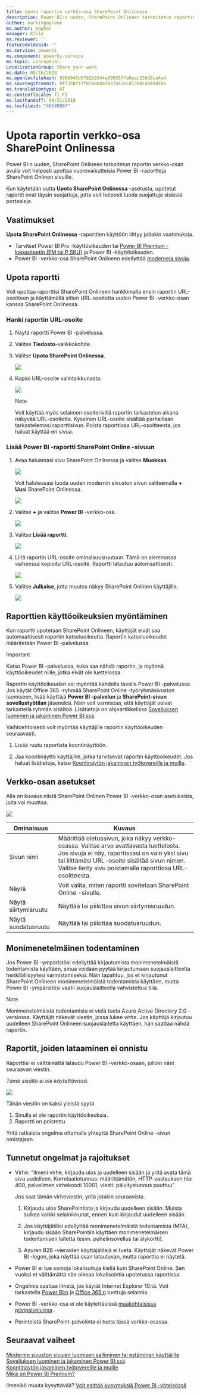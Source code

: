 ```yaml
---
title: Upota raportin verkko-osa SharePoint Onlinessa
description: Power BI:n uuden, SharePoint Onlineen tarkoitetun raportin verkko-osan avulla voit helposti upottaa vuorovaikutteisia Power BI -raportteja SharePoint Onlinen sivuille.
author: markingmyname
ms.author: maghan
manager: kfile
ms.reviewer: ''
featuredvideoid: ''
ms.service: powerbi
ms.component: powerbi-service
ms.topic: conceptual
LocalizationGroup: Share your work
ms.date: 08/16/2018
ms.openlocfilehash: 6960945d878269344e8993577a8eac239d8ca4a4
ms.sourcegitcommit: 0ff358f1ff87e88daf837443ecd1398ca949d2b6
ms.translationtype: HT
ms.contentlocale: fi-FI
ms.lasthandoff: 09/21/2018
ms.locfileid: "46549887"
---
```

# <a name="embed-with-report-web-part-in-sharepoint-online"></a>Upota raportin verkko-osa SharePoint Onlinessa

Power BI:n uuden, SharePoint Onlineen tarkoitetun raportin verkko-osan avulla voit helposti upottaa vuorovaikutteisia Power BI -raportteja SharePoint Onlinen sivuille.

Kun käytetään uutta **Upota SharePoint Onlinessa** -asetusta, upotetut raportit ovat täysin suojattuja, jotta voit helposti luoda suojattuja sisäisiä portaaleja.

## <a name="requirements"></a>Vaatimukset

**Upota SharePoint Onlinessa** -raporttien käyttöön liittyy joitakin vaatimuksia.

* Tarvitset Power BI Pro -käyttöoikeuden tai [Power BI Premium -kapasiteetin (EM tai P SKU)](service-premium.md#premium-capacity-nodes) ja Power BI -käyttöoikeuden.
* Power BI -verkko-osa SharePoint Onlineen edellyttää [moderneja sivuja](https://support.office.com/article/Allow-or-prevent-creation-of-modern-site-pages-by-end-users-c41d9cc8-c5c0-46b4-8b87-ea66abc6e63b).

## <a name="embed-your-report"></a>Upota raportti

Voit upottaa raporttisi SharePoint Onlineen hankkimalla ensin raportin URL-osoitteen ja käyttämällä sitten URL-osoitetta uuden Power BI -verkko-osan kanssa SharePoint Onlinessa.

### <a name="get-a-url-to-your-report"></a>Hanki raportin URL-osoite

1. Näytä raportti Power BI -palvelussa.

2. Valitse **Tiedosto**-valikkokohde.

3. Valitse **Upota SharePoint Onlinessa**.
   
    ![](media/service-embed-report-spo/powerbi-file-menu.png)

4. Kopioi URL-osoite valintaikkunasta.

    ![](media/service-embed-report-spo/powerbi-embed-link-sharepoint.png)

   > [!NOTE]
   > Voit käyttää myös selaimen osoiterivillä raportin tarkastelun aikana näkyvää URL-osoitetta. Kyseinen URL-osoite sisältää parhaillaan tarkastelemasi raporttisivun. Poista raporttiosa URL-osoitteesta, jos haluat käyttää eri sivua.

### <a name="add-the-power-bi-report-to-a-sharepoint-online-page"></a>Lisää Power BI -raportti SharePoint Online -sivuun

1. Avaa haluamasi sivu SharePoint Onlinessa ja valitse **Muokkaa**.

    ![](media/service-embed-report-spo/powerbi-sharepoint-edit-page.png)

    Voit halutessasi luoda uuden modernin sivuston sivun valitsemalla **+ Uusi** SharePoint Onlinessa.

    ![](media/service-embed-report-spo/powerbi-sharepoint-new-page.png)

2. Valitse **+** ja valitse **Power BI** -verkko-osa.

    ![](media/service-embed-report-spo/powerbi-sharepoint-new-web-part.png)

3. Valitse **Lisää raportti**.

    ![](media/service-embed-report-spo/powerbi-sharepoint-new-report.png)

4. Liitä raportin URL-osoite ominaisuusruutuun. Tämä on aiemmassa vaiheessa kopioitu URL-osoite. Raportti latautuu automaattisesti.

    ![](media/service-embed-report-spo/powerbi-sharepoint-new-web-part-properties.png)

5. Valitse **Julkaise**, jotta muutos näkyy SharePoint Onlinen käyttäjille.

    ![](media/service-embed-report-spo/powerbi-sharepoint-report-loaded.png)

## <a name="granting-access-to-reports"></a>Raporttien käyttöoikeuksien myöntäminen

Kun raportti upotetaan SharePoint Onlineen, käyttäjät eivät saa automaattisesti raportin katseluoikeutta. Raportin katseluoikeudet määritetään Power BI -palvelussa.

> [!IMPORTANT]
> Katso Power BI -palvelussa, kuka saa nähdä raportin, ja myönnä käyttöoikeudet niille, jotka eivät ole luettelossa.

Raportin käyttöoikeuden voi myöntää kahdella tavalla Power BI -palvelussa. Jos käytät Office 365 -ryhmää SharePoint Online -työryhmäsivuston luomiseen, lisää käyttäjä **Power BI -palvelun** ja **SharePoint-sivun sovellustyötilan** jäseneksi. Näin voit varmistaa, että käyttäjät voivat tarkastella ryhmän sisältöä. Lisätietoja on ohjeartikkelissa [Sovelluksen luominen ja jakaminen Power BI:ssä](consumer/end-user-create-apps.md).

Vaihtoehtoisesti voit myöntää käyttäjille raportin käyttöoikeuden seuraavasti.

1. Lisää ruutu raportista koontinäyttöön.

2. Jaa koontinäyttö käyttäjille, jotka tarvitsevat raportin käyttöoikeudet. Jos haluat lisätietoja, katso [Koontinäytön jakaminen työtovereille ja muille](service-share-dashboards.md).

## <a name="web-part-settings"></a>Verkko-osan asetukset

Alla on kuvaus niistä SharePoint Onlinen Power BI -verkko-osan asetuksista, joita voi muuttaa.

![](media/service-embed-report-spo/powerbi-sharepoint-web-part-properties.png)

| Ominaisuus | Kuvaus |
| --- | --- |
| Sivun nimi |Määrittää oletussivun, joka näkyy verkko-osassa. Valitse arvo avattavasta luettelosta. Jos sivuja ei näy, raportissasi on vain yksi sivu tai liittämäsi URL-osoite sisältää sivun nimen. Valitse tietty sivu poistamalla raporttiosa URL-osoitteesta. |
| Näytä |Voit valita, miten raportti sovitetaan SharePoint Online -sivulle. |
| Näytä siirtymisruutu |Näyttää tai piilottaa sivun siirtymisruudun. |
| Näytä suodatusruutu |Näyttää tai piilottaa suodatusruudun. |

## <a name="multi-factor-authentication"></a>Monimenetelmäinen todentaminen

Jos Power BI -ympäristösi edellyttää kirjautumista monimenetelmäistä todentamista käyttäen, sinua voidaan pyytää kirjautumaan suojauslaitteelta henkilöllisyytesi varmistamiseksi. Näin tapahtuu, jos et kirjautunut SharePoint Onlineen monimenetelmäistä todentamista käyttäen, mutta Power BI -ympäristösi vaatii suojauslaitteella vahvistettua tiliä.

> [!NOTE]
> Monimenetelmäistä todentamista ei vielä tueta Azure Active Directory 2.0 -versiossa. Käyttäjät näkevät viestin, jossa lukee *virhe*. Jos käyttäjä kirjautuu uudelleen SharePoint Onlineen suojauslaitetta käyttäen, hän saattaa nähdä raportin.

## <a name="reports-that-do-not-load"></a>Raportit, joiden lataaminen ei onnistu

Raporttisi ei välttämättä lataudu Power BI -verkko-osaan, jolloin näet seuraavan viestin.

*Tämä sisältö ei ole käytettävissä.*

![](media/service-embed-report-spo/powerbi-sharepoint-report-not-found.png)

Tähän viestiin on kaksi yleistä syytä.

1. Sinulla ei ole raportin käyttöoikeuksia.
2. Raportti on poistettu.

Yritä ratkaista ongelma ottamalla yhteyttä SharePoint Online -sivun omistajaan.

## <a name="known-issues-and-limitations"></a>Tunnetut ongelmat ja rajoitukset

* Virhe: ”Ilmeni virhe, kirjaudu ulos ja uudelleen sisään ja yritä avata tämä sivu uudelleen. Korrelaatiotunnus: määrittämätön, HTTP-vastauksen tila: 400, palvelimen virhekoodi 10001, viesti: päivitystunnus puuttuu”
  
  Jos saat tämän virheviestin, yritä jotakin seuraavista.
  
  1. Kirjaudu ulos SharePointista ja kirjaudu uudelleen sisään. Muista sulkea kaikki selainikkunat, ennen kuin kirjaudut uudelleen sisään.

  2. Jos käyttäjätilisi edellyttää monimenetelmäistä todentamista (MFA), kirjaudu sisään SharePointiin käyttäen monimenetelmäisen todentamisen laitetta (esim. puhelinsovellus tai älykortti).
  
  3. Azuren B2B -vieraiden käyttäjätilejä ei tueta. Käyttäjät näkevät Power BI -logon, joka näyttää osan latautuvan, mutta raporttia ei näytetä.

* Power BI ei tue samoja lokalisoituja kieliä kuin SharePoint Online. Sen vuoksi et välttämättä näe oikeaa lokalisointia upotetussa raportissa.

* Ongelmia saattaa ilmetä, jos käytät Internet Explorer 10:tä. Voit tarkastella [Power BI:n](consumer/end-user-browsers.md) ja [Office 365:n](https://products.office.com/office-system-requirements#Browsers-section) tuettuja selaimia.

* Power BI -verkko-osa ei ole käytettävissä [maakohtaisissa pilvipalveluissa](https://powerbi.microsoft.com/en-us/clouds/).

* Perinteistä SharePoint-palvelinta ei tueta tässä verkko-osassa.

## <a name="next-steps"></a>Seuraavat vaiheet

[Modernin sivuston sivujen luomisen salliminen tai estäminen käyttäjille](https://support.office.com/article/Allow-or-prevent-creation-of-modern-site-pages-by-end-users-c41d9cc8-c5c0-46b4-8b87-ea66abc6e63b)  
[Sovelluksen luominen ja jakaminen Power BI:ssä](consumer/end-user-create-apps.md)  
[Koontinäytön jakaminen työtovereille ja muille](service-share-dashboards.md)  
[Mikä on Power BI Premium?](service-premium.md)  

Ilmenikö muuta kysyttävää? [Voit esittää kysymyksiä Power BI -yhteisössä](http://community.powerbi.com/)